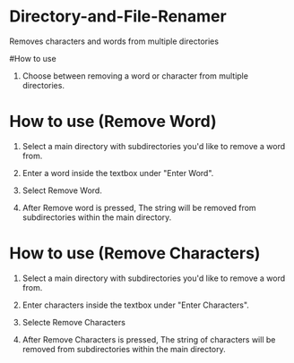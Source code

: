 # Directory-and-File-Renamer
Removes characters and words from multiple directories

#How to use 

1. Choose between removing a word or character from multiple directories.


# How to use (Remove Word)

1. Select a main directory with subdirectories you'd like to remove a word from.

2. Enter a word inside the textbox under "Enter Word".

3. Select Remove Word.

4. After Remove word is pressed, The string will be removed from subdirectories within the main directory.


# How to use (Remove Characters)


1. Select a main directory with subdirectories you'd like to remove a word from.

2. Enter characters inside the textbox under "Enter Characters".

3. Selecte Remove Characters

4. After Remove Characters is pressed, The string of characters will be removed from subdirectories within the main directory.
